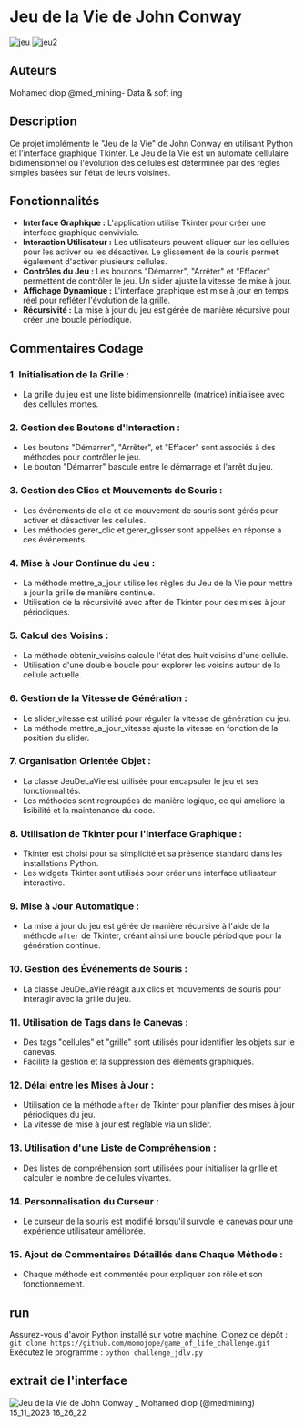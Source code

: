 # Jeu de la Vie de John Conway

![jeu](https://github.com/momojope/game_of_life_challenge/assets/61116986/6100c384-32e9-42ae-a181-727d2d3e73c6) ![jeu2](https://github.com/momojope/game_of_life_challenge/assets/61116986/ac5cf553-bfcb-4e83-9d93-3d61b5516d46)

## Auteurs

Mohamed diop @med_mining- Data & soft ing

## Description

Ce projet implémente le "Jeu de la Vie" de John Conway en utilisant Python et l'interface graphique Tkinter. Le Jeu de la Vie est un automate cellulaire bidimensionnel où l'évolution des cellules est déterminée par des règles simples basées sur l'état de leurs voisines.

## Fonctionnalités

- **Interface Graphique :** L'application utilise Tkinter pour créer une interface graphique conviviale.
- **Interaction Utilisateur :** Les utilisateurs peuvent cliquer sur les cellules pour les activer ou les désactiver. Le glissement de la souris permet également d'activer plusieurs cellules.
- **Contrôles du Jeu :** Les boutons "Démarrer", "Arrêter" et "Effacer" permettent de contrôler le jeu. Un slider ajuste la vitesse de mise à jour.
- **Affichage Dynamique :** L'interface graphique est mise à jour en temps réel pour refléter l'évolution de la grille.
- **Récursivité :** La mise à jour du jeu est gérée de manière récursive pour créer une boucle périodique.


## Commentaires Codage

### 1. Initialisation de la Grille :
   - La grille du jeu est une liste bidimensionnelle (matrice) initialisée avec des cellules mortes.

### 2. Gestion des Boutons d'Interaction :
   - Les boutons "Démarrer", "Arrêter", et "Effacer" sont associés à des méthodes pour contrôler le jeu.
   - Le bouton "Démarrer" bascule entre le démarrage et l'arrêt du jeu.

### 3. Gestion des Clics et Mouvements de Souris :
   - Les événements de clic et de mouvement de souris sont gérés pour activer et désactiver les cellules.
   - Les méthodes gerer_clic et gerer_glisser sont appelées en réponse à ces événements.

### 4. Mise à Jour Continue du Jeu :
   - La méthode mettre_a_jour utilise les règles du Jeu de la Vie pour mettre à jour la grille de manière continue.
   - Utilisation de la récursivité avec after de Tkinter pour des mises à jour périodiques.

### 5. Calcul des Voisins :
   - La méthode obtenir_voisins calcule l'état des huit voisins d'une cellule.
   - Utilisation d'une double boucle pour explorer les voisins autour de la cellule actuelle.

### 6. Gestion de la Vitesse de Génération :
   - Le slider_vitesse est utilisé pour réguler la vitesse de génération du jeu.
   - La méthode mettre_a_jour_vitesse ajuste la vitesse en fonction de la position du slider.

### 7. Organisation Orientée Objet :
   - La classe JeuDeLaVie est utilisée pour encapsuler le jeu et ses fonctionnalités.
   - Les méthodes sont regroupées de manière logique, ce qui améliore la lisibilité et la maintenance du code.

### 8. Utilisation de Tkinter pour l'Interface Graphique :
   - Tkinter est choisi pour sa simplicité et sa présence standard dans les installations Python.
   - Les widgets Tkinter sont utilisés pour créer une interface utilisateur interactive.

### 9. Mise à Jour Automatique :
   - La mise à jour du jeu est gérée de manière récursive à l'aide de la méthode `after` de Tkinter, créant ainsi une boucle périodique pour la génération continue.

### 10. Gestion des Événements de Souris :
   - La classe JeuDeLaVie réagit aux clics et mouvements de souris pour interagir avec la grille du jeu.

### 11. Utilisation de Tags dans le Canevas :
   - Des tags "cellules" et "grille" sont utilisés pour identifier les objets sur le canevas.
   - Facilite la gestion et la suppression des éléments graphiques.

### 12. Délai entre les Mises à Jour :
   - Utilisation de la méthode `after` de Tkinter pour planifier des mises à jour périodiques du jeu.
   - La vitesse de mise à jour est réglable via un slider.

### 13. Utilisation d'une Liste de Compréhension :
   - Des listes de compréhension sont utilisées pour initialiser la grille et calculer le nombre de cellules vivantes.

### 14. Personnalisation du Curseur :
   - Le curseur de la souris est modifié lorsqu'il survole le canevas pour une expérience utilisateur améliorée.

### 15. Ajout de Commentaires Détaillés dans Chaque Méthode :
   - Chaque méthode est commentée pour expliquer son rôle et son fonctionnement.

  
## run

Assurez-vous d'avoir Python installé sur votre machine.
Clonez ce dépôt : `git clone https://github.com/momojope/game_of_life_challenge.git`
Exécutez le programme : `python challenge_jdlv.py`

## extrait de l'interface

![Jeu de la Vie de John Conway _ Mohamed diop (@medmining) 15_11_2023 16_26_22](https://github.com/momojope/game_of_life_challenge/assets/61116986/92bdd18c-f45a-41e3-b32b-66a618d1ad10)
